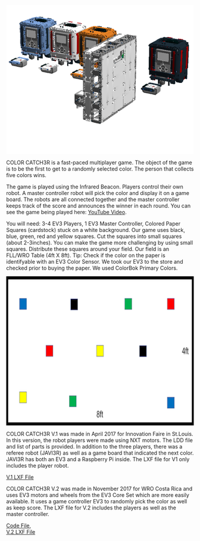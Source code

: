 
<img align="middle" height="400" src="ColorCatch3rimage.png">

COLOR CATCH3R is a fast-paced multiplayer game. The object of the game is to be the first to get to a randomly selected color. The person that collects five colors wins.

The game is played using the Infrared Beacon. Players control their own robot. A master controller robot will pick the color and display it on a game board. The robots are all connected together and the master controller keeps track of the score and announces the winner in each round.  You can see the game being played here:  <a href="https://youtu.be/XFAwqX4fy-M">YouTube Video</a>.

You will need: 3-4 EV3 Players, 1 EV3 Master Controller, Colored Paper Squares (cardstock) stuck on a white background. Our game uses black, blue, green, red and yellow squares. Cut the squares into small squares (about 2-3inches). You can make the game more challenging by using small squares. Distribute these squares around your field. Our field is an FLL/WRO Table (4ft X 8ft). Tip: Check if the color on the paper is identifyable with an EV3 Color Sensor. We took our EV3 to the store and checked prior to buying the paper. We used ColorBok Primary Colors.

<img align="middle" height="400" src="ColorTiles.png">

COLOR CATCH3R V.1 was made in April 2017 for Innovation Faire in St.Louis.  In this version, the robot players were made using NXT motors. The LDD file and list of parts is provided. In addition to the three players, there was a referee robot (JAVI3R) as well as a game board that indicated the next color. JAVI3R has both an EV3 and a Raspberry Pi inside. The LXF file for V1 only includes the player robot.

<a href="https://github.com/seshanbrothers/projects/blob/master/COLORCATCH3R/colorcatchernxtmotors.lxf"> V.1 LXF File </a> 

COLOR CATCH3R V.2 was made in November 2017 for WRO Costa Rica and uses EV3 motors and wheels from the EV3 Core Set which are more easily available. It uses a game controller EV3 to randomly pick the color as well as keep score. The LXF file for V.2 includes the players as well as the master controller.

<a href="https://github.com/seshanbrothers/projects/blob/master/COLORCATCH3R/ColorCatch3rNoJAVIER.ev3">Code File</a>,  
<a href="https://github.com/seshanbrothers/projects/blob/master/COLORCATCH3R/colorcatcherEV3.lxf">V.2 LXF File</a> 
